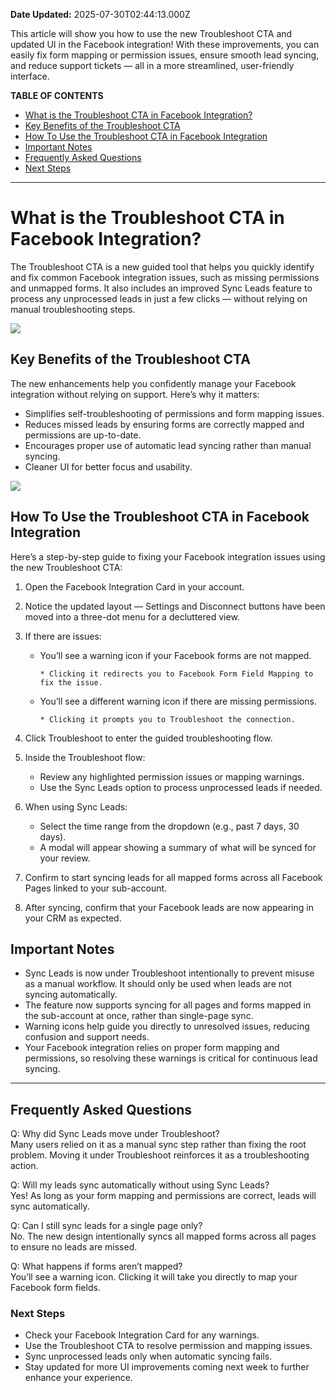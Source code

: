 **Date Updated:** 2025-07-30T02:44:13.000Z

  
This article will show you how to use the new Troubleshoot CTA and updated UI in the Facebook integration! With these improvements, you can easily fix form mapping or permission issues, ensure smooth lead syncing, and reduce support tickets — all in a more streamlined, user-friendly interface.

**TABLE OF CONTENTS**

* [What is the Troubleshoot CTA in Facebook Integration?](#What-is-the-Troubleshoot-CTA-in-Facebook-Integration?)
* [Key Benefits of the Troubleshoot CTA](#Key-Benefits-of-the-Troubleshoot-CTA)
* [How To Use the Troubleshoot CTA in Facebook Integration](#How-To-Use-the-Troubleshoot-CTA-in-Facebook-Integration)
* [Important Notes](#Important-Notes)
* [Frequently Asked Questions](#Frequently-Asked-Questions)
* [Next Steps](#Next-Steps)

---

# What is the Troubleshoot CTA in Facebook Integration?

The Troubleshoot CTA is a new guided tool that helps you quickly identify and fix common Facebook integration issues, such as missing permissions and unmapped forms. It also includes an improved Sync Leads feature to process any unprocessed leads in just a few clicks — without relying on manual troubleshooting steps.

![](https://s3.amazonaws.com/cdn.freshdesk.com/data/helpdesk/attachments/production/155049313709/original/pm1JhkA4zuXJbjP9dSGqPAC0UdRNFNRwBQ.png?1751562703)

## Key Benefits of the Troubleshoot CTA

The new enhancements help you confidently manage your Facebook integration without relying on support. Here’s why it matters:

* Simplifies self-troubleshooting of permissions and form mapping issues.
* Reduces missed leads by ensuring forms are correctly mapped and permissions are up-to-date.
* Encourages proper use of automatic lead syncing rather than manual syncing.
* Cleaner UI for better focus and usability.

![](https://s3.amazonaws.com/cdn.freshdesk.com/data/helpdesk/attachments/production/155049313710/original/uOLWDYOWtH8JHoJ7dfIFHmZ4RF_no3AEEg.png?1751562703)

## How To Use the Troubleshoot CTA in Facebook Integration

Here’s a step-by-step guide to fixing your Facebook integration issues using the new Troubleshoot CTA:

1. Open the Facebook Integration Card in your account.
2. Notice the updated layout — Settings and Disconnect buttons have been moved into a three-dot menu for a decluttered view.
1. If there are issues:  
    
   * You’ll see a warning icon if your Facebook forms are not mapped.  
         
         * Clicking it redirects you to Facebook Form Field Mapping to fix the issue.  
   * You’ll see a different warning icon if there are missing permissions.  
         
         * Clicking it prompts you to Troubleshoot the connection.
1. Click Troubleshoot to enter the guided troubleshooting flow.
2. Inside the Troubleshoot flow:  
    
   * Review any highlighted permission issues or mapping warnings.  
   * Use the Sync Leads option to process unprocessed leads if needed.
3. When using Sync Leads:  
    
   * Select the time range from the dropdown (e.g., past 7 days, 30 days).  
   * A modal will appear showing a summary of what will be synced for your review.
1. Confirm to start syncing leads for all mapped forms across all Facebook Pages linked to your sub-account.
2. After syncing, confirm that your Facebook leads are now appearing in your CRM as expected.

## Important Notes

* Sync Leads is now under Troubleshoot intentionally to prevent misuse as a manual workflow. It should only be used when leads are not syncing automatically.
* The feature now supports syncing for all pages and forms mapped in the sub-account at once, rather than single-page sync.
* Warning icons help guide you directly to unresolved issues, reducing confusion and support needs.
* Your Facebook integration relies on proper form mapping and permissions, so resolving these warnings is critical for continuous lead syncing.

  
---

  
## Frequently Asked Questions

Q: Why did Sync Leads move under Troubleshoot?  
 Many users relied on it as a manual sync step rather than fixing the root problem. Moving it under Troubleshoot reinforces it as a troubleshooting action.

Q: Will my leads sync automatically without using Sync Leads?  
 Yes! As long as your form mapping and permissions are correct, leads will sync automatically.

Q: Can I still sync leads for a single page only?  
 No. The new design intentionally syncs all mapped forms across all pages to ensure no leads are missed.

Q: What happens if forms aren’t mapped?  
 You’ll see a warning icon. Clicking it will take you directly to map your Facebook form fields.

  
### Next Steps

* Check your Facebook Integration Card for any warnings.
* Use the Troubleshoot CTA to resolve permission and mapping issues.
* Sync unprocessed leads only when automatic syncing fails.
* Stay updated for more UI improvements coming next week to further enhance your experience.

  